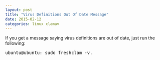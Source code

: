 ```yaml
---
layout: post
title: "Virus Definitions Out Of Date Message"
date: 2015-02-12
categories: linux clamav
---
```

If you get a message saying virus definitions are out of date, just run the following:

<kbd>
ubuntu@ubuntu:	sudo freshclam -v.
</kbd>

